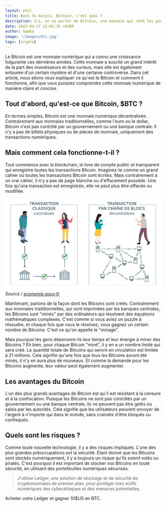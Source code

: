 ```yaml
---
layout: post
title: Back to basics. Bitcoin, c'est quoi ?
description: Ici, on va parler de Bitcoin, une monnaie qui rend les gouvernements et les banques centrales aussi nerveux qu'un chat dans une salle de bain. Depuis sa création en 2009, cette petite merveille a révolutionné le monde des transactions financières en offrant une alternative décentralisée et censurée-à-la-racine aux monnaies traditionnelles. Alors attache ta ceinture, on part en voyage dans le monde fantastique de la cryptomonnaie ! 
date: 2023-04-17 12:01:35 +0300
author: mamba
image: '/images/btc.jpg'
tags: [crypto]
---
```

Le Bitcoin est une monnaie numérique qui a connu une croissance fulgurante ces dernières années. Cette monnaie a suscité un grand intérêt de la part des investisseurs et des curieux, mais elle est également entourée d'un certain mystère et d'une certaine controverse. Dans cet article, nous allons vous expliquer ce qu'est le Bitcoin et comment il fonctionne, afin que vous puissiez comprendre cette monnaie numérique de manière claire et concise.

## Tout d'abord, qu'est-ce que Bitcoin, $BTC ?
En termes simples, Bitcoin est une monnaie numérique décentralisée. Contrairement aux monnaies traditionnelles, comme l'euro ou le dollar, Bitcoin n'est pas contrôlé par un gouvernement ou une banque centrale. Il n'y a pas de billets physiques ou de pièces de monnaie, uniquement des transactions numériques. 

## Mais comment cela fonctionne-t-il ?
Tout commence avec la blockchain, le livre de compte public et transparent qui enregistre toutes les transactions Bitcoin. Imaginez-le comme un grand cahier où toutes les transactions Bitcoin sont écrites. Mais contrairement à un vrai cahier, il n'y a pas de page blanche ou d'effacement possible. Une fois qu'une transaction est enregistrée, elle ne peut plus être effacée ou modifiée.

<div class="gallery-box">
  <div class="gallery">
    <img src="/images/blockchain.jpg" loading="lazy">
  </div>
  <em>Source / <a href="https://economie.gouv.fr" target="_blank">economie.gouv.fr</a></em>
</div>

Maintenant, parlons de la façon dont les Bitcoins sont créés. Contrairement aux monnaies traditionnelles, qui sont imprimées par les banques centrales, les Bitcoins sont "minés" par des ordinateurs qui résolvent des équations mathématiques complexes. C'est comme si vous aviez un puzzle à résoudre, et chaque fois que vous le résolvez, vous gagnez un certain nombre de Bitcoins. C'est ce qu'on appelle le "minage".

Mais pourquoi les gens dépensent-ils leur temps et leur énergie à miner des Bitcoins ? Eh bien, pour chaque Bitcoin "miné", il y en a un nombre limité qui sera créé. La quantité totale de Bitcoins qui seront en circulation est limitée à 21 millions. Cela signifie qu'une fois que tous les Bitcoins auront été minés, il n'y en aura plus de nouveaux. Et comme la demande pour les Bitcoins augmente, leur valeur peut également augmenter.

## Les avantages du Bitcoin
L'un des plus grands avantages de Bitcoin est qu'il est résistant à la censure et à la confiscation. Puisque les Bitcoins ne sont pas contrôlés par un gouvernement ou une banque centrale, ils ne peuvent pas être gelés ou saisis par les autorités. Cela signifie que les utilisateurs peuvent envoyer de l'argent à n'importe qui dans le monde, sans craindre d'être bloqués ou confisqués.

## Quels sont les risques ?
Comme toute nouvelle technologie, il y a des risques impliqués. L'une des plus grandes préoccupations est la sécurité. Étant donné que les Bitcoins sont stockés numériquement, il y a toujours un risque qu'ils soient volés ou piratés. C'est pourquoi il est important de stocker vos Bitcoins en toute sécurité, en utilisant des portefeuilles numériques sécurisés.

> J'utilise Ledger, une solution de stockage et de sécurité de cryptomonnaies de premier plan, pour protéger mes actifs numériques des cyberattaques et des menaces potentielles.

Acheter votre Ledger et gagner 10$US en BTC.
